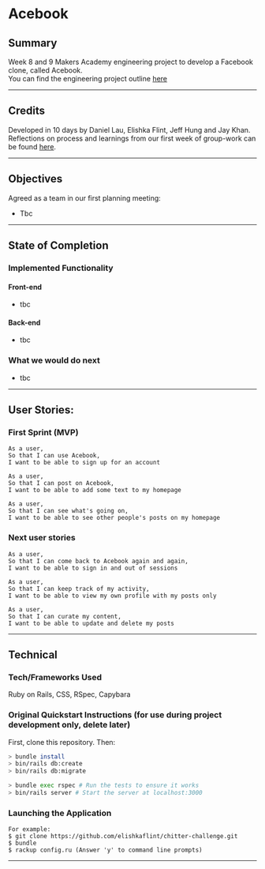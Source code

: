 # Acebook

## Summary

Week 8 and 9 Makers Academy engineering project to develop a Facebook clone, called Acebook. <br>
You can find the engineering project outline [here](https://github.com/makersacademy/course/tree/master/engineering_projects/rails)
___

## Credits

Developed in 10 days by Daniel Lau, Elishka Flint, Jeff Hung and Jay Khan.
Reflections on process and learnings from our first week of group-work can be found [here](https://hackmd.io/-5Q6g-SnQqaELTfrZjOP0w?both).
___

## Objectives

Agreed as a team in our first planning meeting:
* Tbc
___

## State of Completion

### Implemented Functionality

#### Front-end
* tbc

#### Back-end
* tbc

### What we would do next
* tbc
___

## User Stories:

### First Sprint (MVP)

```
As a user,
So that I can use Acebook,
I want to be able to sign up for an account
```
```
As a user,
So that I can post on Acebook,
I want to be able to add some text to my homepage
```
```
As a user,
So that I can see what's going on,
I want to be able to see other people's posts on my homepage
```
### Next user stories
```
As a user,
So that I can come back to Acebook again and again,
I want to be able to sign in and out of sessions
```
```
As a user,
So that I can keep track of my activity,
I want to be able to view my own profile with my posts only
```
```
As a user,
So that I can curate my content,
I want to be able to update and delete my posts
```
___

## Technical

### Tech/Frameworks Used

Ruby on Rails, CSS, RSpec, Capybara

### Original Quickstart Instructions (for use during project development only, delete later)

First, clone this repository. Then:

```bash
> bundle install
> bin/rails db:create
> bin/rails db:migrate

> bundle exec rspec # Run the tests to ensure it works
> bin/rails server # Start the server at localhost:3000
```

### Launching the Application

```
For example:
$ git clone https://github.com/elishkaflint/chitter-challenge.git
$ bundle
$ rackup config.ru (Answer 'y' to command line prompts)
```
____

